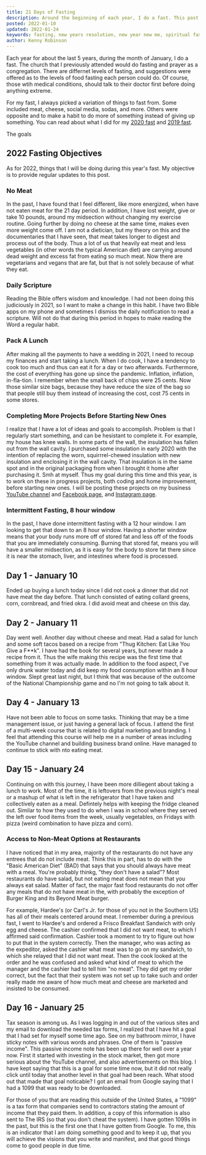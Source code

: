 ```yaml
---
title: 21 Days of Fasting
description: Around the beginning of each year, I do a fast. This post elaborates on what I'll be fasting from
posted: 2022-01-10
updated: 2022-01-24
keywords: fasting, new years resolution, new year new me, spiritual fasting, fasting diet
author: Kenny Robinson
---
```


Each year for about the last 5 years, during the month of January, I do a fast. The church that I previously
attended would do fasting and prayer as a congregation. There are differnet levels of fasting, and
suggestions were offered as to the levels of food fasting each person could do. Of course, those
wtih medical conditions, should talk to their doctor first before doing anything extreme.

For my fast, I always picked a variation of things to fast from. Some included meat, cheese, social media,
sodas, and more. Others were opposite and to make a habit to do more of something instead of giving
up something.
You can read about what I did for my
[2020 fast](/blog/2020.01.04-21-days-of-prayer-and-fasting) and
[2019 fast](/blog/2019.08-15-21-days-for-a-new-habit).

The goals

## 2022 Fasting Objectives

As for 2022, things that I will be doing during this year's fast. My objective is to provide regular
updates to this post.

### No Meat

In the past, I have found that I feel different, like more energized, when have not eaten meat for the
21 day period.  In addition, I have lost weight, give or take 10 pounds,
around my midsection without changing my exercise
routine. Going further by doing no cheese at the same time, makes even more weight come off. I am not a
dietician, but my theory on this and the documentaries that I have seen, that meat takes longer to digest
and process out of the body. Thus a lot of us that heavily eat meat and less vegetables (in other
words the typical American diet) are carrying around dead weight and excess fat from eating so much meat.
Now there are vegetarians and vegans that are fat, but that is not solely because of what they eat.

### Daily Scripture

Reading the Bible offers wisdom and knowledge. I had not been doing this judiciously in 2021, so I want to
make a change in this habit. I have two Bible apps on my phone and sometimes I dismiss the daily
notification to read a scripture. Will not do that during this period in hopes to make reading the Word
a regular habit.

### Pack A Lunch

After making all the payments to have a wedding in 2021, I need to recoup my finances and start taking a
lunch. When I do cook, I have a tendency to cook too much and thus can eat it for a day or two afterwards.
Furthermore, the cost of everything has gone up since the pandemic. Inflation, inflation, in-fla-tion.
I remember when the small back of chips were 25 cents. Now those similar size bags, because they have reduce the
size of the bag so that people still buy them instead of increasing the cost, cost 75 cents in some stores.

### Completing More Projects Before Starting New Ones

I realize that I have a lot of ideas and goals to accomplish. Problem is that I regularly start something,
and can be hesistant to complete it. For example, my house has knee walls. In some parts of the wall, the
insulation has fallen out from the wall cavity. I purchased some insulation in early 2020 with the intention
of replacing the worn, squirrrel-chewed insulation with new insulation and enclosing it in the wall cavity.
That insulation is in the same spot and in the original packaging
from when I brought it home after purchasing it. Smh at myself. Thus my goal during this time and this year,
is to work on these in progress projects, both coding and home improvement, before starting new ones.
I will be posting these projects on my business
<a href="https://www.youtube.com/c/RobinsonHandyandTechnologyServices?sub_confirmation=1"
    target="_blank">YouTube channel</a> and
<a href="https://www.facebook.com/rhtservicesllc" target="_blank">Facebook page</a>, and
<a href="https://instagram.com/rhtservicesllc" target="_blank">Instagram page</a>.

### Intermittent Fasting, 8 hour window

In the past, I have done intermittent fasting with a 12 hour window. I am looking to get that down to
an 8 hour window. Having a shorter window means that your body runs more off of stored fat and less off
of the foods that you are immediately consuming. Burning that stored fat, means you will have a
smaller midsection, as it is easy for the body to store fat there since it is near the stomach, liver, and
intestines where food is processed.

## Day 1 - January 10

Ended up buying a lunch today since I did not cook a dinner that did not have meat the day before. That
lunch consisted of eating collard greens, corn, cornbread, and fried okra.
I did avoid meat and cheese on this day.

## Day 2 - January 11

Day went well. Another day without cheese and meat. Had a salad for lunch and some soft tacos based on
a recipe from "Thug Kitchen: Eat Like You Give a F**k". I have had the book for several years, but never
made a recipe from it. Thus the wife making this recipe was the first time that something from it was
actually made. In addition to the food aspect, I've only drunk water today and did keep my food
consumption within an 8 hour window. Slept great last night, but I think that was because of the outcome
of the National Championship game and no I'm not going to talk about it.

## Day 4 - January 13

Have not been able to focus on some tasks. Thinking that may be a time management issue, or just having a
general lack of focus. I attend the first of a multi-week course that is related to digital marketing and
branding. I feel that attending this course will help me in a number of areas including the YouTube channel
and building business brand online. Have managed to continue to stick with nto eating meat.

## Day 15 - January 24

Continuing on with this journey, I have been more dilliegent about taking a lunch to work. Most of the 
time, it is leftovers from the previous night's meal or a mashup of what is left in the refrigerator that I have 
taken and collectively eaten as a meal. Defintely helps with keeping the fridge cleaned out. Similar to 
how they used to do when I was in school where they served the left over food items from the week,
usually vegetables, on Fridays with pizza (weird combination to have pizza and corn).

### Access to Non-Meat Options at Restaurants

I have noticed that in my area, majority of the restaurants do not have any entrees that do not include meat. 
Think this in part, has to do with the "Basic American Diet" (BAD) that says that you should always have meat
with a meal. You're probably thinkg, "they don't have a salad"? Most restaurants do have salad, but not eating 
meat does not mean that you always eat salad. Matter of fact, the major fast food restaurants do not offer 
any meals that do not have meat in the, with probably the exception of Burger King and its Beyond Meat burger.

For example, Hardee's (or Carl's Jr. for those of you not in the Southern US) has all of their meals centered around 
meat. I remember during a previous fast, I went to Hardee's and ordered a Frisco Breakfast Sandwich with 
only egg and cheese. The cashier confirmed that I did not want meat, to which I affirmed said confirmation. 
Cashier took a moment to try to figure out how to put that in the system correctly. 
Then the manager, who was acting as the expeditor, asked the cashier what meat was to go on my sandwich,
to which she relayed that I did not want meat. Then the cook looked at the order and he was confused 
and asked what kind of meat to which the manager and the cashier had to tell him "no meat". They did get my order
correct, but the fact that their system was not set up to take such and order really made me aware of how 
much meat and cheese are marketed and insisted to be consumed.

## Day 16 - January 25

Tax season is among us. As I was logging in and out of the various sites and my email to download the needed tax forms, 
I realized that I have hit a goal that I had set for myself some time ago. See on my bathroom mirror, I have sticky
notes with various words and phrases. One of them is "passive income". This passive income note has been up there
for well over a year now. First it started with investing in the stock market, then got more serious about 
the YouTube channel, and also advertisements on this blog. I have kept saying that this is a goal for some time now, 
but it did not really click until today that another level in that goal had been reach. What stood out that 
made that goal noticable? I got an email from Google saying that I had a 1099 that was ready to be downloaded. 

For those of you that are reading this outside of the United States, a "1099" is a tax form that companies send 
to contractors stating the amount of income that they paid them. In addition, a copy of this information is also 
sent to The IRS (so that you don't cheat the system). I have gotten 1099s in the past, but this is the first 
one that I have gotten from Google. To me, this is an indicator that I am doing something good and to keep it up, 
that you will achieve the visions that you write and manifest, and that good things come to good people in due time.
